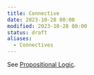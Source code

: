 ```yaml
---
title: Connective
date: 2023-10-28 00:00
modified: 2023-10-28 00:00
status: draft
aliases:
  - Connectives
---
```


See [Propositional Logic](propositional-logic.md).